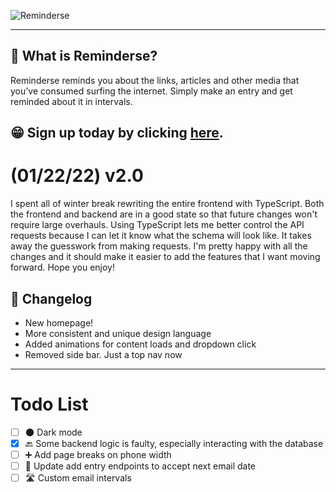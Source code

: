![Reminderse](https://user-images.githubusercontent.com/35201693/150656708-d0bdfb98-e0c7-433e-8ab5-e03904c434d5.png)

---
💭 What is Reminderse?
-----
Reminderse reminds you about the links, articles and other media that you’ve consumed surfing the internet. Simply make an entry and get reminded about it in intervals.

## 😁 Sign up today by clicking [here](https://reminderse.com/register).


# (01/22/22) v2.0
I spent all of winter break rewriting the entire frontend with TypeScript. Both the frontend and backend are in a good state so that future changes won't require large overhauls. Using TypeScript lets me better control the API requests because I can let it know what the schema will look like. It takes away the guesswork from making requests. I'm pretty happy with all the changes and it should make it easier to add the features that I want moving forward. Hope you enjoy!

## 📨 Changelog
- New homepage!
- More consistent and unique design language
- Added animations for content loads and dropdown click
- Removed side bar. Just a top nav now


---
# Todo List
- [ ] 🌑 Dark mode
- [x] 🔙 Some backend logic is faulty, especially interacting with the database
- [ ] ➕ Add page breaks on phone width
- [ ] 📆 Update add entry endpoints to accept next email date
- [ ] 🛣 Custom email intervals
